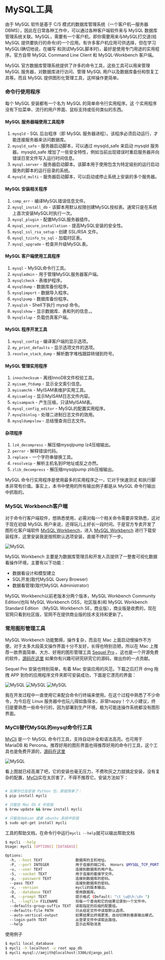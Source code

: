 
MySQL工具
===

由于 MySQL 软件是基于 C/S 模式的数据库管理系统（一个客户机—服务器DBMS），因此在日常各种工作中，可以通过各种客户端软件来与 MySQL 数据库管理系统关联。MySQL，需要有一个客户机，即你需要用来与MySQL打交道(给MySQL 提供要执行的命令)的一个应用。有许多客户机应用可供选择，但在学习MySQL(确切地说，在编写 和测试MySQL脚本时)，最好是使用专门用途的实用程序。官方自带 MySQL Command Line Client 和 MySQL-Workbench 客户端。

MySQL 官方数据库管理系统提供了许多的命令工具，这些工具可以用来管理 MySQL 服务器，对数据库进行访问、管理 MySQL 用户以及数据库备份和恢复工具等。而且 MySQL 提供图形化管理工具，这样操作更简单。

### 命令行使用程序

每个 MySQL 安装都有一个名为 MySQL 的简单命令行实用程序。这 个实用程序没有下拉菜单、流行的用户界面、鼠标支持或任何类似的东西。

#### MySQL 服务器端使用工具程序

1. `mysqld` - SQL 后台程序（即 MySQL 服务器进程）。该程序必须启动运行，才能连接服务器来访问数据库。
2. `mysqld_safe` - 服务器启动脚本，可以通过 mysqld_safe 来启动 mysqld 服务器。mysqld_safe 增加了一些安全特性，例如当前出现错误时重启服务器并向错误日至文件写入运行时间信息。
3. `mysql.server` - 服务器启动脚本。该脚本用于使用包含为特定级别的运行启动服务的脚本的运行目录的系统。
4. `mysqld_multi` - 服务器启动脚本，可以启动或停止系统上安装的多个服务器。

#### MySQL 安装相关程序

1. `comp_err` - 编译MySQL错误信息文件。
2. `mysql_install_db` - 该脚本用默认权限创建MySQL授权表。通常只是在系统上首次安装MySQL时执行一次。
3. `mysql_plugin` - 配置MySQL服务器插件。
4. `mysql_secure_installation` - 提高MySQL安装的安全性。
5. `mysql_ssl_rsa_setup` - 创建 SSL/RSA 文件。
6. `mysql_tzinfo_to_sql` - 加载时区表。
7. `mysql_upgrade` - 检查并升级MySQL表。

#### MySQL 客户端使用工具程序

1. `mysql` - MySQL命令行工具。
2. `mysqladmin` - 用于管理MySQL服务器客户端。
3. `mysqlcheck` - 表维护程序。
4. `mysqldump` - 数据库备份程序。
5. `mysqlimport` - 数据导入程序。
6. `mysqlpump` - 数据库备份程序。
7. `mysqlsh` - Shell下执行 mysql 命令。
8. `mysqlshow` - 显示数据库、表和列的信息，。
9. `mysqlslap` - 负载仿真客户端。

#### MySQL 程序开发工具

1. `mysql_config` - 编译客户端的显示选项。
2. `my_print_defaults` - 显示选项文件的选项。
3. `resolve_stack_dump` - 解析数字堆栈跟踪转储到符号。

#### MySQL 管理实用程序

1. `innochecksum` - 离线InnoDB文件校验工具。
2. `myisam_ftdump` - 显示全文索引信息。
3. `myisamchk` - MyISAM表维护实用工具。
4. `myisamlog` - 显示MyISAM日志文件内容。
5. `myisampack` - 产生压缩，只读MyISAM表。
6. `mysql_config_editor` - MySQL的配置实用程序。
7. `mysqlbinlog` - 处理二进制日志文件的效用。
8. `mysqldumpslow` - 总结慢查询日志文件。

#### 杂项程序

1. `lz4_decompress` - 解压缩mysqlpump lz4压缩输出。
2. `perror` - 解释错误代码。
3. `replace` - 一个字符串替换工具。
4. `resolveip` - 解析主机名到IP地址或反之亦然。
5. `zlib_decompress` - 解压缩mysqlpump zlib压缩输出。

MySQL 命令行实用程序是使用最多的实用程序之一，它对于快速测试 和执行脚本非常有价值。事实上，本书中使用的所有输出例子都是从 MySQL 命令行输出中抓取的。

### MySQL Workbench客户端

对于命令行客户端软件，想熟悉使用，必需对每一个相关命令需要非常熟悉，这对于现在初级 MySQL 用户来说，还得玩儿上好长一段时间。于是官方专卖开发了图形化客户端软件 [MySQL Workbench](http://dev.mysql.com/downloads/workbench/)，进入 [MySQL Workbench](http://dev.mysql.com/downloads/workbench/) 进行下载安装程序，这里安装我是按照默认选项安装，直接不停的下一步。

![MySQL](../img/1.4.1.jpg)

MySQL Workbench 主要是为数据库管理员和开发人员提供了一整套可视化数据看操作环境，主要有以下功能：

- 数据看设计和模型建立
- SQL开发(取代MySQL Query Browser)
- 数据看管理(取代MySQL Administrator)

MySQL Workbench以前老版本分两个版本，MySQL Workbench Community Edition(也叫 MySQL Workbench OSS，社区版本)和 MySQL Workbench Standard Edition （MySQL Workbench SE，商业版），商业版是收费的，现在官网只看到社区版，官网不在提供商业版的技术支持和更新了。

### 常用图形管理工具

MySQL Workbench 功能繁缛，操作复杂，而且在 Mac 上面启动慢操作不方便。对于太多大段英文操作界面十分不友好，长得也特别丑陋，所以在 Mac 上推荐一款界面简单、大方、好用的图形管理工具 [Sequel Pro](http://www.sequelpro.com/) 。这也是一个开源免费的软件，[源码在这里](https://github.com/sequelpro/sequelpro) 如果你有兴趣可研究研究它的源码，做出你的一点贡献。

Sequel Pro 安装也特别简单，有着 Mac 安装应用的风范，下载之后打开 dmg 拖拽 APP 到你的应用程序文件夹即可安装成功，下面是它漂亮的界面：

![MySQL](../img/1.4.2.jpg)
![MySQL](../img/1.4.3.jpg)
![MySQL](../img/1.4.4.jpg)

我在开发过程中一直使用它来配合命令行终端来使用。在这个过程中熟悉了不少命令，为今后在 Linux 服务器中也玩儿得如鱼得水，非常happy！个人小建议，终归是要熟悉一些命令行的，因为部署到生产环境，极为可能连操作系统都没有图形界面。


### MyCli替代MySQL的mysql命令行工具

[MyCli](http://mycli.net/) 是一个 MySQL 命令行工具，支持自动补全和语法高亮。也可用于 MariaDB 和 Percona。推荐好用的图形界面也得推荐好用的命令行工具，这个工具也是免费开源的，[源码在这里](https://github.com/dbcli/mycli) 


![MySQL](../img/1.4.5.gif)

看上图就已经高潮了吧，它的安装也毫无压力，不费吹灰之力就搞定安装，没有复杂的配置，[MyCli](http://mycli.net/)实在太厉害了，不得不推荐它。安装方法如下：

```bash

# 如果你已会安装 Python 包，那就简单了：
$ pip install mycli

# 只能在 Mac OS X 中安装
$ brew update && brew install mycli  

# 只能在debian 或者 ubuntu 系统中安装
$ sudo apt-get install mycli 
```

工具的帮助文档，在命令行中运行`mycli --help`就可以输出帮助文档

```bash
$ mycli --help
Usage: mycli [OPTIONS] [DATABASE]

Options:
  -h, --host TEXT               数据库的主机地址。
  -P, --port INTEGER            用于连接的端口号。 Honors $MYSQL_TCP_PORT
  -u, --user TEXT               连接到数据库的用户名。
  -S, --socket TEXT             用于连接的套接字文件。
  -p, --password TEXT           连接到数据库的密码。
  --pass TEXT                   连接到数据库的密码。
  -v, --version                 mycli的版本输出。
  -D, --database TEXT           使用数据库。
  -R, --prompt TEXT             提示格式 (Default: "\t \u@\h:\d> ")
  -l, --logfile FILENAME        将每一个查询和它的结果记录到一个文件中。
  --defaults-group-suffix TEXT  读取指定的后缀的配置组。
  --defaults-file PATH          只从给定文件中读取默认选项。
  --auto-vertical-output        如果结果比终端更宽，自动切换到垂直输出模式。
  --login-path TEXT             从登录文件中读取此路径。
  --help                        显示此帮助消息
```


使用例子

```bash 
$ mycli local_database
$ mycli -h localhost -u root app_db
$ mycli mysql://amjith@localhost:3306/django_poll
```